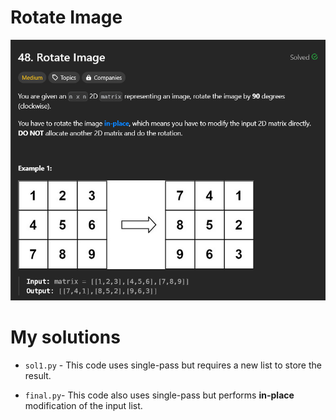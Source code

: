 # Rotate Image

![problem statement screenshot](./problem_screenshot/1.png)

# My solutions

- `sol1.py` - This code uses single-pass but requires a new list to store the result.

- `final.py`- This code also uses single-pass but performs **in-place** modification of the input list.

